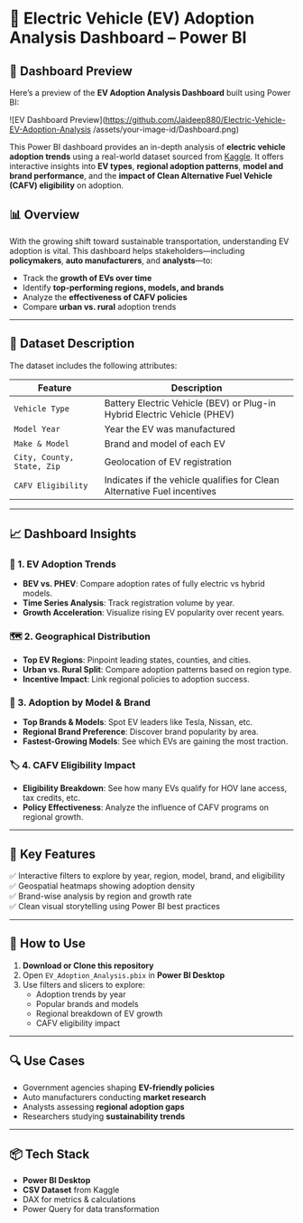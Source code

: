 # 🚗 Electric Vehicle (EV) Adoption Analysis Dashboard – Power BI


## 📸 Dashboard Preview

Here’s a preview of the **EV Adoption Analysis Dashboard** built using Power BI:

![EV Dashboard Preview](https://github.com/Jaideep880/Electric-Vehicle-EV-Adoption-Analysis
/assets/your-image-id/Dashboard.png)


This Power BI dashboard provides an in-depth analysis of **electric vehicle adoption trends** using a real-world dataset sourced from [Kaggle](https://www.kaggle.com/). It offers interactive insights into **EV types**, **regional adoption patterns**, **model and brand performance**, and the **impact of Clean Alternative Fuel Vehicle (CAFV) eligibility** on adoption.

## 📊 Overview

With the growing shift toward sustainable transportation, understanding EV adoption is vital. This dashboard helps stakeholders—including **policymakers**, **auto manufacturers**, and **analysts**—to:

- Track the **growth of EVs over time**
- Identify **top-performing regions, models, and brands**
- Analyze the **effectiveness of CAFV policies**
- Compare **urban vs. rural** adoption trends

---

## 📁 Dataset Description

The dataset includes the following attributes:

| Feature | Description |
|--------|-------------|
| `Vehicle Type` | Battery Electric Vehicle (BEV) or Plug-in Hybrid Electric Vehicle (PHEV) |
| `Model Year` | Year the EV was manufactured |
| `Make & Model` | Brand and model of each EV |
| `City, County, State, Zip` | Geolocation of EV registration |
| `CAFV Eligibility` | Indicates if the vehicle qualifies for Clean Alternative Fuel incentives |

---

## 📈 Dashboard Insights

### 🔌 1. EV Adoption Trends
- **BEV vs. PHEV**: Compare adoption rates of fully electric vs hybrid models.
- **Time Series Analysis**: Track registration volume by year.
- **Growth Acceleration**: Visualize rising EV popularity over recent years.

### 🗺️ 2. Geographical Distribution
- **Top EV Regions**: Pinpoint leading states, counties, and cities.
- **Urban vs. Rural Split**: Compare adoption patterns based on region type.
- **Incentive Impact**: Link regional policies to adoption success.

### 🚙 3. Adoption by Model & Brand
- **Top Brands & Models**: Spot EV leaders like Tesla, Nissan, etc.
- **Regional Brand Preference**: Discover brand popularity by area.
- **Fastest-Growing Models**: See which EVs are gaining the most traction.

### 🏷️ 4. CAFV Eligibility Impact
- **Eligibility Breakdown**: See how many EVs qualify for HOV lane access, tax credits, etc.
- **Policy Effectiveness**: Analyze the influence of CAFV programs on regional growth.

---

## 🚀 Key Features

✅ Interactive filters to explore by year, region, model, brand, and eligibility  
✅ Geospatial heatmaps showing adoption density  
✅ Brand-wise analysis by region and growth rate  
✅ Clean visual storytelling using Power BI best practices  

---

## 🧭 How to Use

1. **Download or Clone this repository**
2. Open `EV_Adoption_Analysis.pbix` in **Power BI Desktop**
3. Use filters and slicers to explore:
   - Adoption trends by year
   - Popular brands and models
   - Regional breakdown of EV growth
   - CAFV eligibility impact

---


## 🔍 Use Cases

- Government agencies shaping **EV-friendly policies**
- Auto manufacturers conducting **market research**
- Analysts assessing **regional adoption gaps**
- Researchers studying **sustainability trends**

---

## 📦 Tech Stack

- **Power BI Desktop**
- **CSV Dataset** from Kaggle
- DAX for metrics & calculations
- Power Query for data transformation




